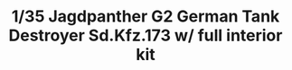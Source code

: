---
title: "1/35 Jagdpanther G2 German Tank Destroyer Sd.Kfz.173  w/ full interior kit"
price: "TBA" 
desc: "Maketa"
img_path: "/assets/img/TAKO2118.jpg"
brand: "N/A"
available: false
special_offer: false
new: false
soon: false
cat: "0010000"
subcat: "0013100"
subsubcat: "0N/A"
sifra: "TAKO2118"
---